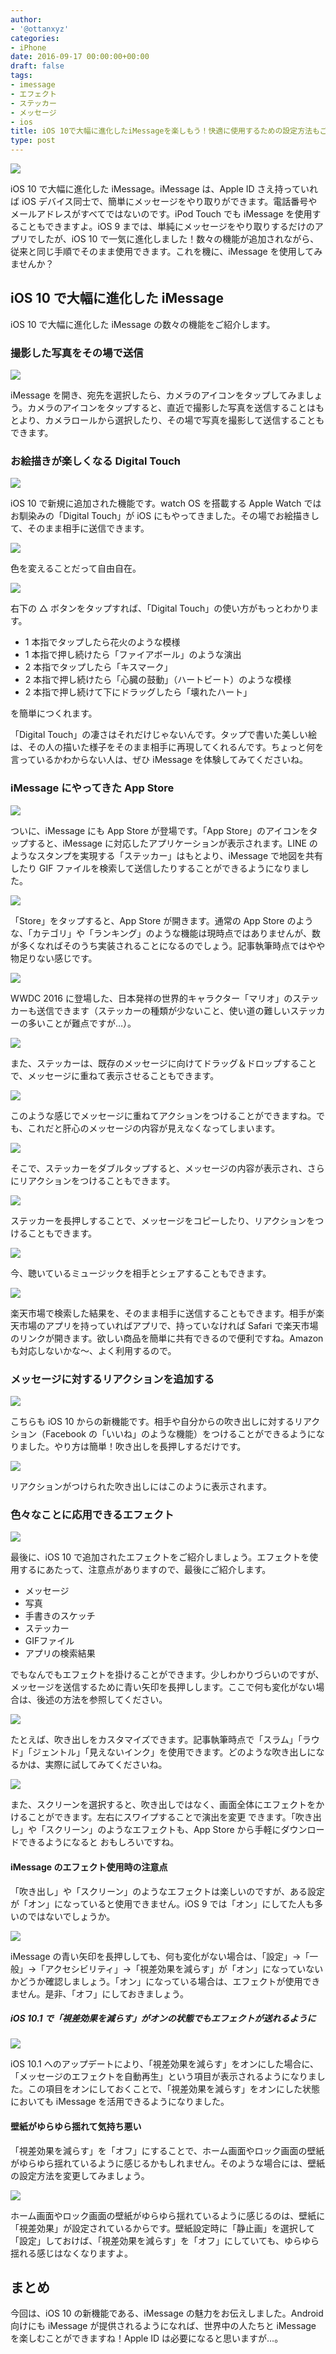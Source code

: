 ```yaml
---
author:
- '@ottanxyz'
categories:
- iPhone
date: 2016-09-17 00:00:00+00:00
draft: false
tags:
- imessage
- エフェクト
- ステッカー
- メッセージ
- ios
title: iOS 10で大幅に進化したiMessageを楽しもう！快適に使用するための設定方法もご紹介
type: post
---
```


![](160917-57dd2b2ca35bc.jpg)

iOS 10 で大幅に進化した iMessage。iMessage は、Apple ID さえ持っていれば iOS デバイス同士で、簡単にメッセージをやり取りができます。電話番号やメールアドレスがすべてではないのです。iPod Touch でも iMessage を使用することもできますよ。iOS 9 までは、単純にメッセージをやり取りするだけのアプリでしたが、iOS 10 で一気に進化しました！数々の機能が追加されながら、従来と同じ手順でそのまま使用できます。これを機に、iMessage を使用してみませんか？

## iOS 10 で大幅に進化した iMessage

iOS 10 で大幅に進化した iMessage の数々の機能をご紹介します。

### 撮影した写真をその場で送信

![](160917-57dd2b3429cc5.png)

iMessage を開き、宛先を選択したら、カメラのアイコンをタップしてみましょう。カメラのアイコンをタップすると、直近で撮影した写真を送信することはもとより、カメラロールから選択したり、その場で写真を撮影して送信することもできます。

### お絵描きが楽しくなる Digital Touch

![](160917-57dd2b3958727.png)

iOS 10 で新規に追加された機能です。watch OS を搭載する Apple Watch ではお馴染みの「Digital Touch」が iOS にもやってきました。その場でお絵描きして、そのまま相手に送信できます。

![](160917-57dd2b3f05361.png)

色を変えることだって自由自在。

![](160917-57dd2b44915d5.png)

右下の △ ボタンをタップすれば、「Digital Touch」の使い方がもっとわかります。

- 1 本指でタップしたら花火のような模様
- 1 本指で押し続けたら「ファイアボール」のような演出
- 2 本指でタップしたら「キスマーク」
- 2 本指で押し続けたら「心臓の鼓動」（ハートビート）のような模様
- 2 本指で押し続けて下にドラッグしたら「壊れたハート」

を簡単につくれます。

「Digital Touch」の凄さはそれだけじゃないんです。タップで書いた美しい絵は、その人の描いた様子をそのまま相手に再現してくれるんです。ちょっと何を言っているかわからない人は、ぜひ iMessage を体験してみてくださいね。

### iMessage にやってきた App Store

![](160917-57dd2b4a03c7c.png)

ついに、iMessage にも App Store が登場です。「App Store」のアイコンをタップすると、iMessage に対応したアプリケーションが表示されます。LINE のようなスタンプを実現する「ステッカー」はもとより、iMessage で地図を共有したり GIF ファイルを検索して送信したりすることができるようになりました。

![](160917-57dd2b4f8e784.png)

「Store」をタップすると、App Store が開きます。通常の App Store のような、「カテゴリ」や「ランキング」のような機能は現時点ではありませんが、数が多くなればそのうち実装されることになるのでしょう。記事執筆時点ではやや物足りない感じです。

![](160917-57dd2b54c8d5c.png)

WWDC 2016 に登場した、日本発祥の世界的キャラクター「マリオ」のステッカーも送信できます（ステッカーの種類が少ないこと、使い道の難しいステッカーの多いことが難点ですが…）。

![](160920-57e12e143bcbe.png)

また、ステッカーは、既存のメッセージに向けてドラッグ＆ドロップすることで、メッセージに重ねて表示させることもできます。

![](160920-57e12e1c157dc.png)

このような感じでメッセージに重ねてアクションをつけることができますね。でも、これだと肝心のメッセージの内容が見えなくなってしまいます。

![](160920-57e12e2222b15.png)

そこで、ステッカーをダブルタップすると、メッセージの内容が表示され、さらにリアクションをつけることもできます。

![](160920-57e12e289536d.png)

ステッカーを長押しすることで、メッセージをコピーしたり、リアクションをつけることもできます。

![](160917-57dd2b5a87aad.png)

今、聴いているミュージックを相手とシェアすることもできます。

![](160917-57dd2b609bb4a.png)

楽天市場で検索した結果を、そのまま相手に送信することもできます。相手が楽天市場のアプリを持っていればアプリで、持っていなければ Safari で楽天市場のリンクが開きます。欲しい商品を簡単に共有できるので便利ですね。Amazon も対応しないかな〜、よく利用するので。

### メッセージに対するリアクションを追加する

![](160918-57ddf6d536700.png)

こちらも iOS 10 からの新機能です。相手や自分からの吹き出しに対するリアクション（Facebook の「いいね」のような機能）をつけることができるようになりました。やり方は簡単！吹き出しを長押しするだけです。

![](160918-57ddf6dd0b3fe.png)

リアクションがつけられた吹き出しにはこのように表示されます。

### 色々なことに応用できるエフェクト

![](160917-57dd2b66e6304.png)

最後に、iOS 10 で追加されたエフェクトをご紹介しましょう。エフェクトを使用するにあたって、注意点がありますので、最後にご紹介します。

* メッセージ
* 写真
* 手書きのスケッチ
* ステッカー
* GIFファイル
* アプリの検索結果

でもなんでもエフェクトを掛けることができます。少しわかりづらいのですが、メッセージを送信するために青い矢印を長押しします。ここで何も変化がない場合は、後述の方法を参照してください。

![](160917-57dd2b6de9df1.png)

たとえば、吹き出しをカスタマイズできます。記事執筆時点で「スラム」「ラウド」「ジェントル」「見えないインク」を使用できます。どのような吹き出しになるかは、実際に試してみてくださいね。

![](160917-57dd2b7641edd.png)

また、スクリーンを選択すると、吹き出しではなく、画面全体にエフェクトをかけることができます。左右にスワイプすることで演出を変更  できます。「吹き出し」や「スクリーン」のようなエフェクトも、App Store から手軽にダウンロードできるようになると  おもしろいですね。

#### iMessage のエフェクト使用時の注意点

「吹き出し」や「スクリーン」のようなエフェクトは楽しいのですが、ある設定が「オン」になっていると使用できません。iOS 9 では「オン」にしてた人も多いのではないでしょうか。

![](160917-57dd2b7d96e99.png)

iMessage の青い矢印を長押ししても、何も変化がない場合は、「設定」→「一般」→「アクセシビリティ」→「視差効果を減らす」が「オン」になっていないかどうか確認しましょう。「オン」になっている場合は、エフェクトが使用できません。是非、「オフ」にしておきましょう。

##### iOS 10.1 で「視差効果を減らす」がオンの状態でもエフェクトが送れるように

![](161026-58109c67cc966.png)

iOS 10.1 へのアップデートにより、「視差効果を減らす」をオンにした場合に、「メッセージのエフェクトを自動再生」という項目が表示されるようになりました。この項目をオンにしておくことで、「視差効果を減らす」をオンにした状態においても iMessage を活用できるようになりました。

#### 壁紙がゆらゆら揺れて気持ち悪い

「視差効果を減らす」を「オフ」にすることで、ホーム画面やロック画面の壁紙がゆらゆら揺れているように感じるかもしれません。そのような場合には、壁紙の設定方法を変更してみましょう。

![](160917-57dd31425339c.png)

ホーム画面やロック画面の壁紙がゆらゆら揺れているように感じるのは、壁紙に「視差効果」が設定されているからです。壁紙設定時に「静止画」を選択して「設定」しておけば、「視差効果を減らす」を「オフ」にしていても、ゆらゆら揺れる感じはなくなりますよ。

## まとめ

今回は、iOS 10 の新機能である、iMessage の魅力をお伝えしました。Android 向けにも iMessage が提供されるようになれば、世界中の人たちと iMessage を楽しむことができますね！Apple ID は必要になると思いますが…。